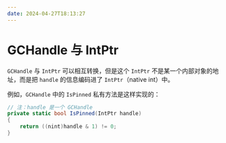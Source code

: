 ```yaml
---
date: 2024-04-27T18:13:27
---
```


# GCHandle 与 IntPtr

`GCHandle` 与 `IntPtr` 可以相互转换，但是这个 `IntPtr` 不是某一个内部对象的地址，而是把 `handle` 的信息编码进了 `IntPtr`（native int）中。

例如，`GCHandle` 中的 `IsPinned` 私有方法是这样实现的：

``` csharp
// 注：handle 是一个 GCHandle
private static bool IsPinned(IntPtr handle)
{
    return ((nint)handle & 1) != 0;
}
```
